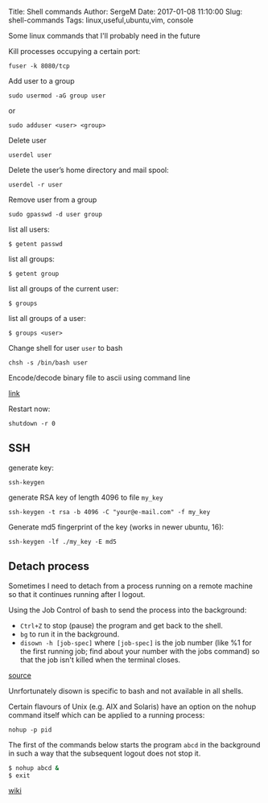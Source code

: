 Title: Shell commands
Author: SergeM
Date: 2017-01-08 11:10:00
Slug: shell-commands
Tags: linux,useful,ubuntu,vim, console


Some linux commands that I'll probably need in the future


Kill processes occupying a certain port:
```
fuser -k 8080/tcp
``` 


Add user to a group
```
sudo usermod -aG group user
```
or 
```
sudo adduser <user> <group>
```


Delete user
```
userdel user
```

Delete the user’s home directory and mail spool:
```
userdel -r user
```

Remove user from a group
```
sudo gpasswd -d user group
```

list all users:
```
$ getent passwd
```

list all groups:
```
$ getent group
```

list all groups of the current user:
```
$ groups
```
list all groups of a user:
```
$ groups <user>
```



Change shell for user `user` to bash
```
chsh -s /bin/bash user
```


Encode/decode binary file to ascii using command line 

[link](/encodedecode-binary-file-to-ascii.html)


Restart now:
```
shutdown -r 0
```

## SSH
generate key:
```
ssh-keygen
```

generate RSA key of length 4096 to file `my_key`
```
ssh-keygen -t rsa -b 4096 -C "your@e-mail.com" -f my_key
```

Generate md5 fingerprint of the key (works in newer ubuntu, 16):
```
ssh-keygen -lf ./my_key -E md5
```

## Detach process
Sometimes I need to detach from a process running on a remote machine so that it continues running after I logout.


Using the Job Control of bash to send the process into the background:

* `Ctrl+Z` to stop (pause) the program and get back to the shell.
* `bg` to run it in the background.
* `disown -h [job-spec]` where `[job-spec]` is the job number (like %1 for the first running job; find about your number with the jobs command) so that the job isn't killed when the terminal closes.

[source](https://stackoverflow.com/a/625436)

Unrfortunately disown is specific to bash and not available in all shells.

Certain flavours of Unix (e.g. AIX and Solaris) have an option on the nohup command itself which can be applied to a running process:

`nohup -p pid`


The first of the commands below starts the program `abcd` in the background in such a way that the subsequent logout does not stop it.

```bash
$ nohup abcd &
$ exit
```

[wiki](https://en.wikipedia.org/wiki/Nohup)


